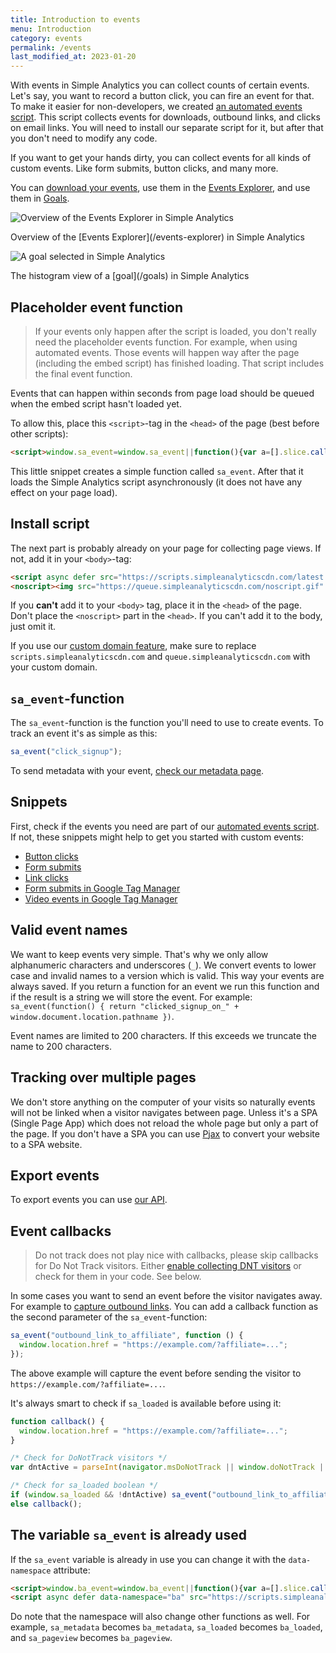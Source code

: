 ```yaml
---
title: Introduction to events
menu: Introduction
category: events
permalink: /events
last_modified_at: 2023-01-20
---
```


With events in Simple Analytics you can collect counts of certain events. Let's say, you want to record a button click, you can fire an event for that. To make it easier for non-developers, we created [an automated events script](/automated-events). This script collects events for downloads, outbound links, and clicks on email links. You will need to install our separate script for it, but after that you don't need to modify any code.

If you want to get your hands dirty, you can collect events for all kinds of custom events. Like form submits, button clicks, and many more.

You can [download your events](/export-data), use them in the [Events Explorer](/events-explorer), and use them in [Goals](/goals).

<img class="border" src="https://assets.simpleanalytics.com/docs/events/events-explorer.png" alt="Overview of the Events Explorer in Simple Analytics" />
<p class="caption" markdown="1">Overview of the [Events Explorer](/events-explorer) in Simple Analytics</p>

<img class="border" src="https://assets.simpleanalytics.com/docs/goals/goals-histogram.png" alt="A goal selected in Simple Analytics" />
<p class="caption" markdown="1">The histogram view of a [goal](/goals) in Simple Analytics</p>

## Placeholder event function

> If your events only happen after the script is loaded, you don't really need the placeholder events function. For example, when using automated events. Those events will happen way after the page (including the embed script) has finished loading. That script includes the final event function.

Events that can happen within seconds from page load should be queued when the embed script hasn't loaded yet.

To allow this, place this `<script>`-tag in the `<head>` of the page (best before other scripts):

<!-- prettier-ignore -->
```html
<script>window.sa_event=window.sa_event||function(){var a=[].slice.call(arguments);window.sa_event.q?window.sa_event.q.push(a):window.sa_event.q=[a]};</script>
```

This little snippet creates a simple function called `sa_event`. After that it loads the Simple Analytics script asynchronously (it does not have any effect on your page load).

## Install script

The next part is probably already on your page for collecting page views. If not, add it in your `<body>`-tag:

<!-- prettier-ignore -->
```html
<script async defer src="https://scripts.simpleanalyticscdn.com/latest.js"></script>
<noscript><img src="https://queue.simpleanalyticscdn.com/noscript.gif" alt="" referrerpolicy="no-referrer-when-downgrade" /></noscript>
```

If you **can't** add it to your `<body>` tag, place it in the `<head>` of the page. Don't place the `<noscript>` part in the `<head>`. If you can't add it to the body, just omit it.

If you use our [custom domain feature](/bypass-ad-blockers), make sure to replace `scripts.simpleanalyticscdn.com` and `queue.simpleanalyticscdn.com` with your custom domain.

## `sa_event`-function

The `sa_event`-function is the function you'll need to use to create events. To track an event it's as simple as this:

```js
sa_event("click_signup");
```

To send metadata with your event, [check our metadata page](/metadata).

## Snippets

First, check if the events you need are part of our [automated events script](/automated-events). If not, these snippets might help to get you started with custom events:

- [Button clicks](https://gist.github.com/adriaandotcom/aa00b4cdc85797a2f2ba715e82de85da#file-button-click-html)
- [Form submits](https://gist.github.com/adriaandotcom/aa00b4cdc85797a2f2ba715e82de85da#file-forms-submit-html)
- [Link clicks](https://gist.github.com/adriaandotcom/aa00b4cdc85797a2f2ba715e82de85da#file-links-click-html)
- [Form submits in Google Tag Manager](https://www.simpleanalytics.com/blog/how-to-track-form-submissions-using-google-tag-manager)
- [Video events in Google Tag Manager](https://www.simpleanalytics.com/blog/video-tracking)

## Valid event names

We want to keep events very simple. That's why we only allow alphanumeric characters and underscores (`_`). We convert events to lower case and invalid names to a version which is valid. This way your events are always saved. If you return a function for an event we run this function and if the result is a string we will store the event. For example: `sa_event(function() { return "clicked_signup_on_" + window.document.location.pathname })`.

Event names are limited to 200 characters. If this exceeds we truncate the name to 200 characters.

## Tracking over multiple pages

We don't store anything on the computer of your visits so naturally events will not be linked when a visitor navigates between page. Unless it's a SPA (Single Page App) which does not reload the whole page but only a part of the page. If you don't have a SPA you can use [Pjax](https://github.com/MoOx/pjax/) to convert your website to a SPA website.

## Export events

To export events you can use [our API](/api/export-events).

## Event callbacks

> Do not track does not play nice with callbacks, please skip callbacks for Do Not Track visitors. Either [enable collecting DNT visitors](/dnt) or check for them in your code. See below.

In some cases you want to send an event before the visitor navigates away. For example to [capture outbound links](/capture-outbound-links). You can add a callback function as the second parameter of the `sa_event`-function:

```js
sa_event("outbound_link_to_affiliate", function () {
  window.location.href = "https://example.com/?affiliate=...";
});
```

The above example will capture the event before sending the visitor to `https://example.com/?affiliate=...`.

It's always smart to check if `sa_loaded` is available before using it:

<!-- prettier-ignore -->
```js
function callback() {
  window.location.href = "https://example.com/?affiliate=...";
}

/* Check for DoNotTrack visitors */
var dntActive = parseInt(navigator.msDoNotTrack || window.doNotTrack || navigator.doNotTrack, 10) === 1;

/* Check for sa_loaded boolean */
if (window.sa_loaded && !dntActive) sa_event("outbound_link_to_affiliate", callback);
else callback();
```

## The variable `sa_event` is already used

If the `sa_event` variable is already in use you can change it with the `data-namespace` attribute:

<!-- prettier-ignore -->
```html
<script>window.ba_event=window.ba_event||function(){var a=[].slice.call(arguments);window.ba_event.q?window.ba_event.q.push(a):window.ba_event.q=[a]};</script>
<script async defer data-namespace="ba" src="https://scripts.simpleanalyticscdn.com/latest.js"></script>
```

Do note that the namespace will also change other functions as well. For example, `sa_metadata` becomes `ba_metadata`, `sa_loaded` becomes `ba_loaded`, and `sa_pageview` becomes `ba_pageview`.
